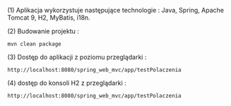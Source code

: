 (1) Aplikacja wykorzystuje następujące technologie : Java, Spring, Apache Tomcat 9, H2, MyBatis, i18n.

(2) Budowanie projektu :

    mvn clean package

(3) Dostęp do aplikacji z poziomu przeglądarki :

    http://localhost:8080/spring_web_mvc/app/testPolaczenia

(4) dostęp do konsoli H2 z przeglądarki :

    http://localhost:8080/spring_web_mvc/app/testPolaczenia
